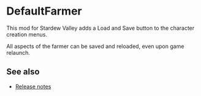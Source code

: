 # DefaultFarmer

This mod for Stardew Valley adds a Load and Save button to the character creation menus.

All aspects of the farmer can be saved and reloaded, even upon game relaunch.

## See also

* [Release notes](release-notes.md)